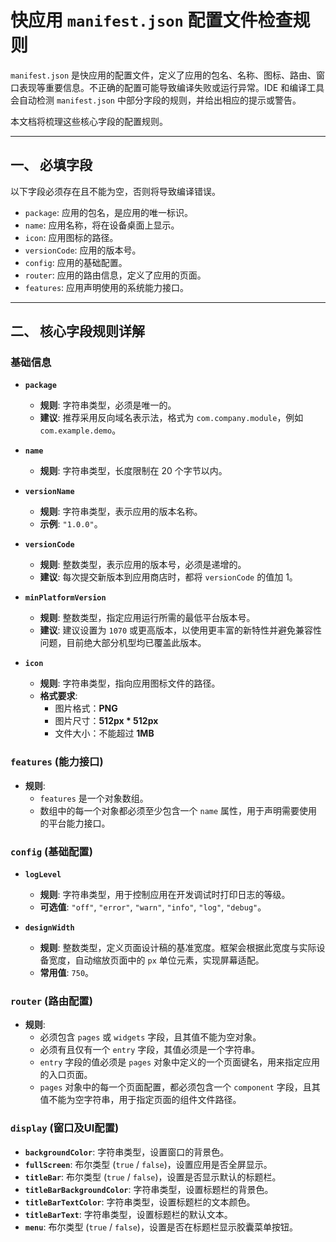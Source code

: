 
# 快应用 `manifest.json` 配置文件检查规则

`manifest.json` 是快应用的配置文件，定义了应用的包名、名称、图标、路由、窗口表现等重要信息。不正确的配置可能导致编译失败或运行异常。IDE 和编译工具会自动检测 `manifest.json` 中部分字段的规则，并给出相应的提示或警告。

本文档将梳理这些核心字段的配置规则。

---

## 一、 必填字段

以下字段必须存在且不能为空，否则将导致编译错误。

-   `package`: 应用的包名，是应用的唯一标识。
-   `name`: 应用名称，将在设备桌面上显示。
-   `icon`: 应用图标的路径。
-   `versionCode`: 应用的版本号。
-   `config`: 应用的基础配置。
-   `router`: 应用的路由信息，定义了应用的页面。
-   `features`: 应用声明使用的系统能力接口。

---

## 二、 核心字段规则详解

### 基础信息

-   **`package`**
    -   **规则**: 字符串类型，必须是唯一的。
    -   **建议**: 推荐采用反向域名表示法，格式为 `com.company.module`，例如 `com.example.demo`。

-   **`name`**
    -   **规则**: 字符串类型，长度限制在 20 个字节以内。

-   **`versionName`**
    -   **规则**: 字符串类型，表示应用的版本名称。
    -   **示例**: `"1.0.0"`。

-   **`versionCode`**
    -   **规则**: 整数类型，表示应用的版本号，必须是递增的。
    -   **建议**: 每次提交新版本到应用商店时，都将 `versionCode` 的值加 1。

-   **`minPlatformVersion`**
    -   **规则**: 整数类型，指定应用运行所需的最低平台版本号。
    -   **建议**: 建议设置为 `1070` 或更高版本，以使用更丰富的新特性并避免兼容性问题，目前绝大部分机型均已覆盖此版本。

-   **`icon`**
    -   **规则**: 字符串类型，指向应用图标文件的路径。
    -   **格式要求**:
        -   图片格式：**PNG**
        -   图片尺寸：**512px * 512px**
        -   文件大小：不能超过 **1MB**

### `features` (能力接口)

-   **规则**:
    -   `features` 是一个对象数组。
    -   数组中的每一个对象都必须至少包含一个 `name` 属性，用于声明需要使用的平台能力接口。

### `config` (基础配置)

-   **`logLevel`**
    -   **规则**: 字符串类型，用于控制应用在开发调试时打印日志的等级。
    -   **可选值**: `"off"`, `"error"`, `"warn"`, `"info"`, `"log"`, `"debug"`。

-   **`designWidth`**
    -   **规则**: 整数类型，定义页面设计稿的基准宽度。框架会根据此宽度与实际设备宽度，自动缩放页面中的 `px` 单位元素，实现屏幕适配。
    -   **常用值**: `750`。

### `router` (路由配置)

-   **规则**:
    -   必须包含 `pages` 或 `widgets` 字段，且其值不能为空对象。
    -   必须有且仅有一个 `entry` 字段，其值必须是一个字符串。
    -   `entry` 字段的值必须是 `pages` 对象中定义的一个页面键名，用来指定应用的入口页面。
    -   `pages` 对象中的每一个页面配置，都必须包含一个 `component` 字段，且其值不能为空字符串，用于指定页面的组件文件路径。

### `display` (窗口及UI配置)

-   **`backgroundColor`**: 字符串类型，设置窗口的背景色。
-   **`fullScreen`**: 布尔类型 (`true` / `false`)，设置应用是否全屏显示。
-   **`titleBar`**: 布尔类型 (`true` / `false`)，设置是否显示默认的标题栏。
-   **`titleBarBackgroundColor`**: 字符串类型，设置标题栏的背景色。
-   **`titleBarTextColor`**: 字符串类型，设置标题栏的文本颜色。
-   **`titleBarText`**: 字符串类型，设置标题栏的默认文本。
-   **`menu`**: 布尔类型 (`true` / `false`)，设置是否在标题栏显示胶囊菜单按钮。
